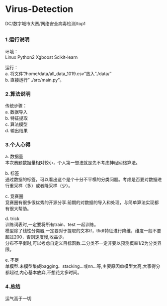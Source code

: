 # Virus-Detection
DC/数字城市大赛/网络安全病毒检测/top1
## 

### 1.运行说明
环境：  
Linux  Python2  Xgboost  Scikit-learn

运行：  
a. 将文件”/home/data/all_data_1019.csv”放入”./data/”  
b. 直接运行” ./src/main.py”。

### 2.算法说明

传统步骤：  
a. 数据导入  
b. 特征提取  
c. 算法模型  
d. 输出结果  

### 3.个人心得

a. 数据量  
本次赛题数据量相对较小，个人第一想法就是先不考虑神经网络算法。

b. 标签  
通过数据的标签，可以看出这个是个十分不平横的分类问题。考虑是否要对数据进行重采样（多）或者降采样（少）。

c. 竞赛圈  
竞赛圈有很多很优秀的开源分享.前期的对数据的导入和处理，与简单算法实现都有很大帮助。

d. trick  
训练词表时,一定要将所有train、test 一起训练。  
模型除了线性分类器,一定要对于提取的文本tf，tfidf特征进行降维，维度一般不要超过200，否则速度慢,收益少。  
分布不平衡时,可以考虑自定义目标函数.二分类不一定非要以预测概率1/2为分类界限。  

e. 不足  
单模型.未模型集成bagging、stacking...或nn...等,主要原因单模型太高,大家得分都超过,内心基本放弃,不想花太多时间。  

### 4.总结
运气高于一切  
